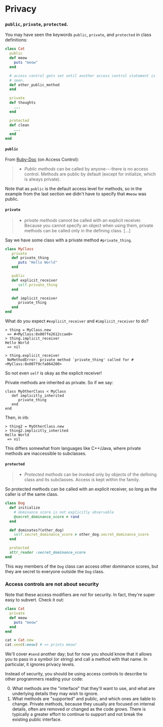 # Privacy

### `public`, `private`, `protected`.

You may have seen the keywords `public`, `private`, and `protected` in
class definitions:

```ruby
class Cat
  public
  def meow
    puts "meow"
  end

  # access control gets set until another access control statement is
  # seen.
  def other_public_method
  end

  private
  def thoughts
    ...
  end

  protected
  def clean
    ...
  end
end
```

#### `public`

From [Ruby-Doc][ruby-doc-protected] (on Access Control):

> * *Public methods* can be called by anyone---there is no access
> control. Methods are public by default (except for initialize, which
> is always private).

Note that as `public` is the default access level for methods, so in the
example from the last section we didn't have to specify that `#meow`
was public.

#### `private`

> * *private methods* cannot be called with an explicit
> receiver. Because you cannot specify an object when using them,
> private methods can be called only in the defining class. [...]

Say we have some class with a private method `#private_thing`.

```ruby
class MyClass
   private
   def private_thing
      puts "Hello World"
   end

   public
   def explicit_receiver
      self.private_thing
   end

   def implicit_receiver
      private_thing
   end
end
```

What do you expect `#explicit_receiver` and `#implicit_receiver` to
do?

```
> thing = MyClass.new
 => #<MyClass:0x007fe2612ccae0>
> thing.implicit_receiver
Hello World
 => nil

> thing.explicit_receiver
 NoMethodError: private method `private_thing' called for #<MyClass:0x007f9cfa064200>
```

So not even `self` is okay as the explicit receiver!

Private methods are inherited as private. So if we say:

```
class MyOtherClass < MyClass
   def implicitly_inherited
      private_thing
   end
end
```

Then, in irb:

```
> thing2 = MyOtherClass.new
> thing2.implicitly_inherited
Hello World
 => nil
```

This differs somewhat from languages like C++/Java, where private
methods are inaccessible to subclasses.

#### `protected`

> * *Protected methods* can be invoked only by objects of the defining
> class and its subclasses. Access is kept within the family.

So protected methods can be called with an explicit receiver, so long
as the caller is of the same class.

```ruby
class Dog
  def initialize
    # dominance score is not explicitly observable
    @secret_dominance_score = rand
  end

  def dominates?(other_dog)
    self.secret_dominance_score > other_dog.secret_dominance_score
  end

  protected
  attr_reader :secret_dominance_score
end
```

This way members of the `Dog` class can access other dominance scores,
but they are secret to everyone outside the `Dog` class.

### Access controls are not about security

Note that these access modifiers are *not* for security. In fact,
they're super easy to subvert. Check it out:

```ruby
class Cat
  private
  def meow
    puts "meow"
  end
end

cat = Cat.new
cat.send(:meow) # => prints meow!
```

We'll cover `#send` another day; but for now you should know that
it allows you to pass in a symbol (or string) and call a method
with that name. In particular, it ignores privacy levels.

Instead of security, you should be using access controls to describe
to other programmers reading your code:

0. What methods are the "interface" that they'll want to use, and what
   are underlying details they may wish to ignore.
1. What methods are "supported" and public, and which ones are liable
   to change. Private methods, because they usually are focused on
   internal details, often are removed or changed as the code
   grows. There is typically a greater effort to continue to support
   and not break the existing public interface.

[ruby-doc-protected]: http://www.ruby-doc.org/docs/ProgrammingRuby/html/tut_classes.html#S4
